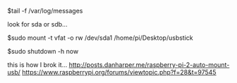 $tail -f /var/log/messages

look for sda or sdb...

$sudo mount -t vfat -o rw /dev/sda1 /home/pi/Desktop/usbstick


$sudo shutdown -h now

this is how I brok it...
http://posts.danharper.me/raspberry-pi-2-auto-mount-usb/
https://www.raspberrypi.org/forums/viewtopic.php?f=28&t=97545
